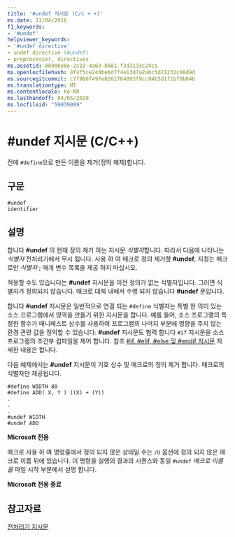 ```yaml
---
title: '#undef 지시문 (C/c + +)'
ms.date: 11/04/2016
f1_keywords:
- '#undef'
helpviewer_keywords:
- '#undef directive'
- undef directive (#undef)
- preprocessor, directives
ms.assetid: 88900e0e-2c19-4a63-b681-f3d3133c24ca
ms.openlocfilehash: 4f4f5ce244be6d7f4e13d7a2abc5d21232c08d9d
ms.sourcegitcommit: c7f90df497e6261764893f9cc04b5d1f1bf0b64b
ms.translationtype: MT
ms.contentlocale: ko-KR
ms.lasthandoff: 04/05/2019
ms.locfileid: "59039009"
---
```

# <a name="undef-directive-cc"></a>#undef 지시문 (C/C++)
전에 `#define`으로 만든 이름을 제거(정의 해제)합니다.

## <a name="syntax"></a>구문

```
#undef
identifier
```

## <a name="remarks"></a>설명

합니다 **#undef** 의 현재 정의 제거 하는 지시문 *식별자*합니다. 따라서 다음에 나타나는 *식별자* 전처리기에서 무시 됩니다. 사용 하 여 매크로 정의 제거할 **#undef**, 지정는 매크로만 *식별자* ; 매개 변수 목록을 제공 하지 마십시오.

적용할 수도 있습니다는 **#undef** 지시문을 이전 정의가 없는 식별자입니다. 그러면 식별자가 정의되지 않습니다. 매크로 대체 내에서 수행 되지 않습니다 **#undef** 문입니다.

합니다 **#undef** 지시문은 일반적으로 연결 되는 `#define` 식별자는 특별 한 의미 있는 소스 프로그램에서 영역을 만들기 위한 지시문을 합니다. 예를 들어, 소스 프로그램의 특정한 함수가 매니페스트 상수를 사용하여 프로그램의 나머지 부분에 영향을 주지 않는 환경 관련 값을 정의할 수 있습니다. **#undef** 지시문도 협력 합니다 `#if` 지시문을 소스 프로그램의 조건부 컴파일을 제어 합니다. 참조 [#if, #elif, #else 및 #endif 지시문](../preprocessor/hash-if-hash-elif-hash-else-and-hash-endif-directives-c-cpp.md) 자세한 내용은 합니다.

다음 예제에서는 **#undef** 지시문이 기호 상수 및 매크로의 정의 제거 합니다. 매크로의 식별자만 제공됩니다.

```
#define WIDTH 80
#define ADD( X, Y ) ((X) + (Y))
.
.
.
#undef WIDTH
#undef ADD
```

**Microsoft 전용**

매크로 사용 하 여 명령줄에서 정의 되지 않은 상태일 수는 `/U` 옵션에 정의 되지 않은 매크로 이름 뒤에 있습니다. 이 명령을 실행의 결과의 시퀀스와 동일 `#undef` *매크로 이름을* 파일 시작 부분에서 설명 합니다.

**Microsoft 전용 종료**

## <a name="see-also"></a>참고자료

[전처리기 지시문](../preprocessor/preprocessor-directives.md)